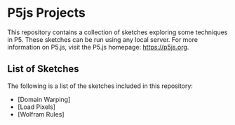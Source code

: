 # P5js Projects

This repository contains a collection of sketches exploring some techniques in P5. These sketches can be run using any local server. For more information on P5.js, visit the P5.js homepage: https://p5js.org.

## List of Sketches

The following is a list of the sketches included in this repository:

* [Domain Warping]
* [Load Pixels]
* [Wolfram Rules]